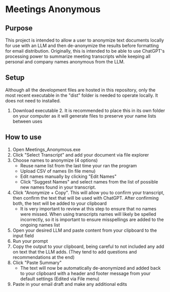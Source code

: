 # Meetings Anonymous

## Purpose

This project is intended to allow a user to anonymize text documents locally for use with an LLM and then de-anonymize the results before formatting for email distribution. Originally, this is intended to be able to use ChatGPT's processing power to summarize meeting transcripts while keeping all personal and company names anonymous from the LLM.

## Setup

Although all the development files are hosted in this repository, only the most recent executable in the "dist" folder is needed to operate locally. It does not need to installed.

1. Download executable
    2. It is recommended to place this in its own folder on your computer as it will generate files to preserve your name lists between uses

## How to use

1. Open Meetings_Anonymous.exe
2. Click "Select Transcript" and add your document via file explorer
3. Choose names to anonymize (4 options)
    * Reuse name list from the last time your ran the program
    * Upload CSV of names (In file menu)
    * Edit names manually by clicking "Edit Names"
    * Click "Suggest Names" and select names from the list of possible new names found in your transcript.
4. Click "Anonymize + Copy". This will allow you to confirm your transcript, then confirm the text that will be used with ChatGPT. After confirming both, the text will be added to your clipboard
    * It is very important to review at this step to ensure that no names were missed. When using transcripts names will likely be spelled incorrectly, so it is important to ensure misspellings are added to the ongoing names list
5. Open your desired LLM and paste content from your clipboard to the input field
6. Run your prompt
7. Copy the output to your clipboard, being careful to not included any add on text that the LLM adds. (They tend to add questions and recommendations at the end)
8. Click "Paste Summary"
    * The text will now be automatically de-anonymized and added back to your clipboard with a header and footer message from your default settings (Edited via File menu)
9. Paste in your email draft and make any additional edits
